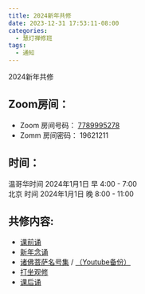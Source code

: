 ```yaml
---
title: 2024新年共修
date: 2023-12-31 17:53:11-08:00
categories:
  - 慧灯禅修班
tags:
  - 通知
---
```

2024新年共修

## Zoom房间：

-   Zoom 房间号码： [7789995278](https://us02web.zoom.us/j/7789995278?pwd=VjZmbWJFY2k2K0E5RVB2cTNIQmhqUT09)
-   Zomm 房间密码： 19621211

## 时间：

温哥华时间 2024年1月1日 早 4:00 - 7:00  
北京  时间 2024年1月1日 晚 8:00 - 11:00


## 共修内容:


- [课前诵](https://s3.ap-northeast-1.wasabisys.com/hdcx/hdv/videos/%E8%AF%BE%E5%89%8D%E5%BF%B5%E8%AF%B5.mp4)
- [新年念诵](https://s3.ap-northeast-1.wasabisys.com/hdcx/hdv/v/newyear/%e6%96%b0%e5%b9%b4%e5%bf%b5%e8%af%b52023.mp4)
- [诸佛菩萨名号集](https://s3.ap-northeast-1.wasabisys.com/hdcx/hdv/yigui/%e8%af%b8%e4%bd%9b%e8%8f%a9%e8%90%a8%e5%90%8d%e5%8f%b7%e9%9b%86-%e5%bf%b5%e8%af%b5%e4%bb%aa%e8%bd%a8.mp4) / [（Youtube备份）](https://www.youtube.com/watch?v=LrF9qZUOqA4)
- [打坐观修](https://s3.ap-northeast-1.wasabisys.com/hdcx/hdv/v/4jx/%E6%9A%87%E6%BB%A1%E9%9A%BE%E5%BE%97-%E4%B8%8A%E5%B8%88%E5%BF%B5%E8%AF%B5.mp4)
- [课后诵](https://s3.ap-northeast-1.wasabisys.com/hdcx/hdv/videos/%E9%97%BB%E6%80%9D%E7%8F%AD%E8%AF%BE%E5%90%8E%E8%AF%B5.mp4)
